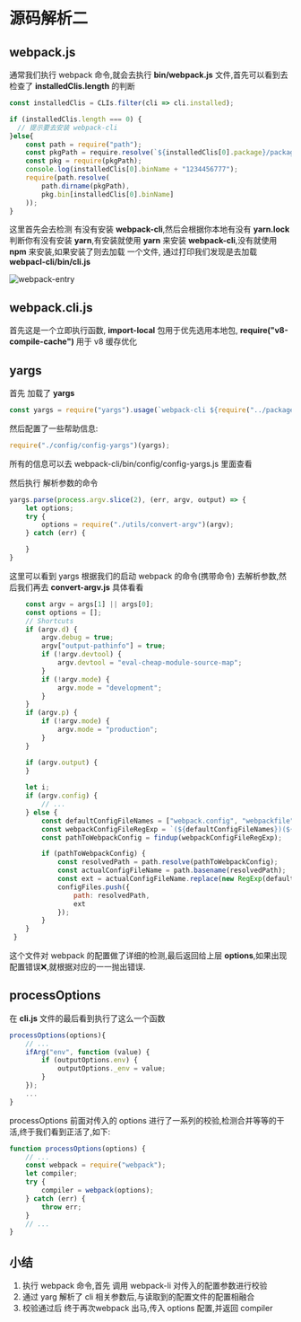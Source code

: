 # 源码解析二

## webpack.js

通常我们执行 webpack 命令,就会去执行 **bin/webpack.js** 文件,首先可以看到去检查了 **installedClis.length** 的判断

```js
const installedClis = CLIs.filter(cli => cli.installed);

if (installedClis.length === 0) {
  // 提示要去安装 webpack-cli
}else{
    const path = require("path");
	const pkgPath = require.resolve(`${installedClis[0].package}/package.json`);
	const pkg = require(pkgPath);
	console.log(installedClis[0].binName + "1234456777");
	require(path.resolve(
		path.dirname(pkgPath),
		pkg.bin[installedClis[0].binName]
	));
}
```
这里首先会去检测 有没有安装 **webpack-cli**,然后会根据你本地有没有 **yarn.lock** 判断你有没有安装 **yarn**,有安装就使用 **yarn** 来安装 **webpack-cli**,没有就使用 **npm** 来安装,如果安装了则去加载 一个文件, 通过打印我们发现是去加载 **webpacl-cli/bin/cli.js**

![webpack-entry](/webpack/webpack-cli.png)

## webpack.cli.js

首先这是一个立即执行函数, **import-local** 包用于优先选用本地包, **require("v8-compile-cache")** 用于 v8 缓存优化

## yargs

首先 加载了 **yargs**
```js
const yargs = require("yargs").usage(`webpack-cli ${require("../package.json").version}
```
然后配置了一些帮助信息:

```js
require("./config/config-yargs")(yargs);
```
所有的信息可以去 webpack-cli/bin/config/config-yargs.js 里面查看

然后执行 解析参数的命令

```js
yargs.parse(process.argv.slice(2), (err, argv, output) => {
    let options;
    try {
		options = require("./utils/convert-argv")(argv);
	} catch (err) {

    }
}
```
这里可以看到 yargs 根据我们的启动 webpack 的命令(携带命令) 去解析参数,然后我们再去 **convert-argv.js** 具体看看
```js
	const argv = args[1] || args[0];
	const options = [];
	// Shortcuts
	if (argv.d) {
		argv.debug = true;
		argv["output-pathinfo"] = true;
		if (!argv.devtool) {
			argv.devtool = "eval-cheap-module-source-map";
		}
		if (!argv.mode) {
			argv.mode = "development";
		}
	}
	if (argv.p) {
		if (!argv.mode) {
			argv.mode = "production";
		}
	}

	if (argv.output) {
    }
    
	let i;
	if (argv.config) {
		// ...
	} else {
		const defaultConfigFileNames = ["webpack.config", "webpackfile"].join("|");
		const webpackConfigFileRegExp = `(${defaultConfigFileNames})(${extensions.join("|")})`;
		const pathToWebpackConfig = findup(webpackConfigFileRegExp);

		if (pathToWebpackConfig) {
			const resolvedPath = path.resolve(pathToWebpackConfig);
			const actualConfigFileName = path.basename(resolvedPath);
			const ext = actualConfigFileName.replace(new RegExp(defaultConfigFileNames), "");
			configFiles.push({
				path: resolvedPath,
				ext
			});
		}
    }
 }   
```
这个文件对 webpack 的配置做了详细的检测,最后返回给上层 **options**,如果出现配置错误❌,就根据对应的一一抛出错误.

## processOptions

在 **cli.js** 文件的最后看到执行了这么一个函数 
```js
processOptions(options){
    // ...
    ifArg("env", function (value) {
        if (outputOptions.env) {
            outputOptions._env = value;
        }
    });
    ... 
}
```
processOptions 前面对传入的 options 进行了一系列的校验,检测合并等等的干活,终于我们看到正活了,如下:

```js
function processOptions(options) {
    // ...
    const webpack = require("webpack");
    let compiler;
    try {
        compiler = webpack(options);
    } catch (err) {
        throw err;
	}
	// ...
}
```

## 小结
1. 执行 webpack 命令,首先 调用 webpack-li 对传入的配置参数进行校验
2. 通过 yarg 解析了 cli 相关参数后,与读取到的配置文件的配置相融合
3. 校验通过后 终于再次webpack 出马,传入 options 配置,并返回 compiler